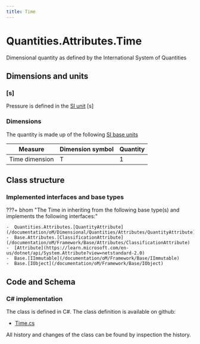 ```yaml
---
title: Time
---
```


# Quantities.Attributes.Time

Dimensional quantity as defined by the International System of Quantities

## Dimensions and units

### [s]

Pressure is defined in the [SI unit](https://bhom.xyz/documentation/BHoM_oM/BHoM-Units-conventions/) [s]

### Dimensions

The quantity is made up of the following [SI base units](https://en.wikipedia.org/wiki/SI_base_unit)

| Measure        | Dimension symbol | Quantity |
|------------------|--------|----------|
| Time dimension |  T  |1  |


## Class structure

### Implemented interfaces and base types

???+ bhom "The Time in inheriting from the following base type(s) and implements the following interfaces:"

    -  Quantities.Attributes.[QuantityAttribute](/documentation/oM/Dimensional/Quantities/Attributes/QuantityAttribute)
    -  Base.Attributes.[ClassificationAttribute](/documentation/oM/Framework/Base/Attributes/ClassificationAttribute)
    -  [Attribute](https://learn.microsoft.com/en-us/dotnet/api/System.Attribute?view=netstandard-2.0)
    -  Base.[IImmutable](/documentation/oM/Framework/Base/IImmutable)
    -  Base.[IObject](/documentation/oM/Framework/Base/IObject)




## Code and Schema

### C# implementation

The class is defined in C#. The class definition is available on github:

- [Time.cs](https://github.com/BHoM/BHoM/blob/develop/Quantities_oM/Attributes\Time.cs)

All history and changes of the class can be found by inspection the history.
